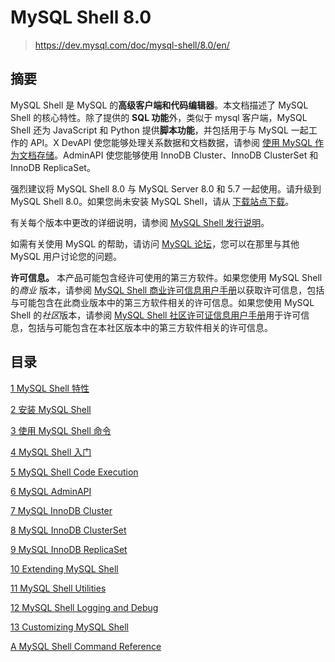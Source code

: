 # MySQL Shell 8.0

> https://dev.mysql.com/doc/mysql-shell/8.0/en/

## 摘要

MySQL Shell 是 MySQL 的**高级客户端和代码编辑器**。本文档描述了 MySQL Shell 的核心特性。除了提供的 **SQL 功能**外，类似于 mysql 客户端，MySQL Shell 还为 JavaScript 和 Python 提供**脚本功能**，并包括用于与 MySQL 一起工作的 API。X DevAPI 使您能够处理关系数据和文档数据，请参阅 [使用 MySQL 作为文档存储](https://dev.mysql.com/doc/refman/8.0/en/document-store.html)。AdminAPI 使您能够使用 InnoDB Cluster、InnoDB ClusterSet 和 InnoDB ReplicaSet。

强烈建议将 MySQL Shell 8.0 与 MySQL Server 8.0 和 5.7 一起使用。请升级到 MySQL Shell 8.0。如果您尚未安装 MySQL Shell，请从 [下载站点下载](https://dev.mysql.com/downloads/shell)。

有关每个版本中更改的详细说明，请参阅 [MySQL Shell 发行说明](https://dev.mysql.com/doc/relnotes/mysql-shell/8.0/en/)。

如需有关使用 MySQL 的帮助，请访问 [MySQL 论坛](http://forums.mysql.com/)，您可以在那里与其他 MySQL 用户讨论您的问题。

**许可信息。** 本产品可能包含经许可使用的第三方软件。如果您使用 MySQL Shell 的*商业* 版本，请参阅 [MySQL Shell 商业许可信息用户手册](https://downloads.mysql.com/docs/licenses/mysql-shell-8.0-com-en.pdf)以获取许可信息，包括与可能包含在此商业版本中的第三方软件相关的许可信息。如果您使用 MySQL Shell 的*社区*版本，请参阅 [MySQL Shell 社区许可证信息用户手册](https://downloads.mysql.com/docs/licenses/mysql-shell-8.0-gpl-en.pdf)用于许可信息，包括与可能包含在本社区版本中的第三方软件相关的许可信息。

## 目录

[1 MySQL Shell 特性](数据存储/MySQL8/mysql-shell/特性.md)

[2 安装 MySQL Shell](数据存储/MySQL8/mysql-shell/安装.md)

[3 使用 MySQL Shell 命令](https://dev.mysql.com/doc/mysql-shell/8.0/en/mysql-shell-configuring.html)

[4 MySQL Shell 入门](https://dev.mysql.com/doc/mysql-shell/8.0/en/mysql-shell-getting-started.html)

[5 MySQL Shell Code Execution](https://dev.mysql.com/doc/mysql-shell/8.0/en/mysql-shell-code-execution.html)

[6 MySQL AdminAPI](https://dev.mysql.com/doc/mysql-shell/8.0/en/admin-api-userguide.html)

[7 MySQL InnoDB Cluster](https://dev.mysql.com/doc/mysql-shell/8.0/en/mysql-innodb-cluster.html)

[8 MySQL InnoDB ClusterSet](https://dev.mysql.com/doc/mysql-shell/8.0/en/innodb-clusterset.html)

[9 MySQL InnoDB ReplicaSet](https://dev.mysql.com/doc/mysql-shell/8.0/en/mysql-innodb-replicaset.html)

[10 Extending MySQL Shell](https://dev.mysql.com/doc/mysql-shell/8.0/en/mysql-shell-extending.html)

[11 MySQL Shell Utilities](https://dev.mysql.com/doc/mysql-shell/8.0/en/mysql-shell-utilities.html)

[12 MySQL Shell Logging and Debug](https://dev.mysql.com/doc/mysql-shell/8.0/en/mysql-shell-application-log.html)

[13 Customizing MySQL Shell](https://dev.mysql.com/doc/mysql-shell/8.0/en/mysql-shell-customizing.html)

[A MySQL Shell Command Reference](https://dev.mysql.com/doc/mysql-shell/8.0/en/mysqlsh-command.html)
